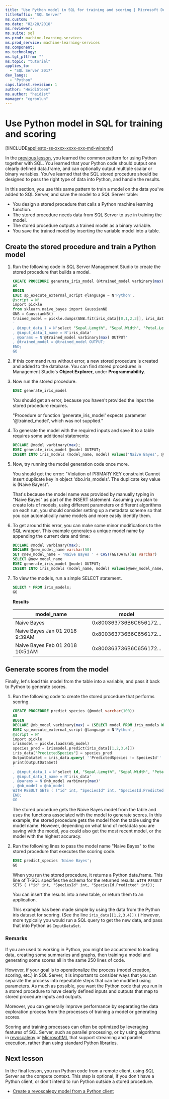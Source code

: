 ```yaml
---
title: "Use Python model in SQL for training and scoring | Microsoft Docs"
titleSuffix: "SQL Server"
ms.custom: ""
ms.date: "02/28/2018"
ms.reviewer: 
ms.suite: sql
ms.prod: machine-learning-services
ms.prod_service: machine-learning-services
ms.component: 
ms.technology: 
ms.tgt_pltfrm: ""
ms.topic: "tutorial"
applies_to: 
  - "SQL Server 2017"
dev_langs: 
  - "Python"
caps.latest.revision: 1
author: "HeidiSteen"
ms.author: "heidist"
manager: "cgronlun"
---
```

# Use Python model in SQL for training and scoring
[!INCLUDE[appliesto-ss-xxxx-xxxx-xxx-md-winonly](../../includes/appliesto-ss-xxxx-xxxx-xxx-md-winonly.md)]

In the [previous lesson](wrap-python-in-tsql-stored-procedure.md), you learned the common pattern for using Python together with SQL. You learned that your Python code should output one clearly defined data.frame, and can optionally output multiple scalar or binary variables. You've learned that the SQL stored procedure should be designed to pass the right type of data into Python, and handle the results.

In this section, you use this same pattern to train a model on the data you've added to SQL Server, and save the model to a SQL Server table:

+ You design a stored procedure that calls a Python machine learning function.
+ The stored procedure needs data from SQL Server to use in training the model.
+ The stored procedure outputs a trained model as a binary variable. 
+ You save the trained model by inserting the variable model into a table. 

## Create the stored procedure and train a Python model

1. Run the following code in SQL Server Management Studio to create the stored procedure that builds a model.

    ```sql
    CREATE PROCEDURE generate_iris_model (@trained_model varbinary(max) OUTPUT)
    AS
    BEGIN
    EXEC sp_execute_external_script @language = N'Python',
    @script = N'
    import pickle
    from sklearn.naive_bayes import GaussianNB
    GNB = GaussianNB()
    trained_model = pickle.dumps(GNB.fit(iris_data[[0,1,2,3]], iris_data[[4]]))
    '
    , @input_data_1 = N'select "Sepal.Length", "Sepal.Width", "Petal.Length", "Petal.Width", "SpeciesId" from iris_data'
    , @input_data_1_name = N'iris_data'
    , @params = N'@trained_model varbinary(max) OUTPUT'
    , @trained_model = @trained_model OUTPUT;
    END;
    GO
    ```

2. If this command runs without error, a new stored procedure is created and added to the database. You can find stored procedures in Management Studio's **Object Explorer**, under **Programmability**.

3. Now run the stored procedure.

    ```sql
    EXEC generate_iris_model
    ```

    You should get an error, because you haven't provided the input the stored procedure requires.

    "Procedure or function 'generate_iris_model' expects parameter '@trained_model', which was not supplied."

4. To generate the model with the required inputs and save it to a table requires some additional statements:

    ```sql
    DECLARE @model varbinary(max);
    EXEC generate_iris_model @model OUTPUT;
    INSERT INTO iris_models (model_name, model) values('Naive Bayes', @model);
    ```

5. Now, try running the model generation code once more. 

    You should get the error: "Violation of PRIMARY KEY constraint Cannot insert duplicate key in object 'dbo.iris_models'. The duplicate key value is (Naive Bayes)".

    That's because the model name was provided by manually typing in "Naive Bayes" as part of the INSERT statement. Assuming you plan to create lots of models, using different parameters or different algorithms on each run, you should consider setting up a metadata scheme so that you can automatically name models and more easily identify them.

6. To get around this error, you can make some minor modifications to the SQL wrapper. This example generates a unique model name by appending the current date and time:

    ```sql
    DECLARE @model varbinary(max);
    DECLARE @new_model_name varchar(50)
    SET @new_model_name = 'Naive Bayes ' + CAST(GETDATE()as varchar)
    SELECT @new_model_name 
    EXEC generate_iris_model @model OUTPUT;
    INSERT INTO iris_models (model_name, model) values(@new_model_name, @model);
    ```

7. To view the models, run a simple SELECT statement.

    ```sql
    SELECT * FROM iris_models;
    GO
    ```

    **Results**

    |model_name	| model |
    |------|------|
    | Naive Bayes | 0x800363736B6C656172... |
    | Naive Bayes Jan 01 2018  9:39AM | 0x800363736B6C656172... |
    | Naive Bayes Feb 01 2018  10:51AM | 0x800363736B6C656172... |

## Generate scores from the model

Finally, let's load this model from the table into a variable, and pass it back to Python to generate scores.

1. Run the following code to create the stored procedure that performs scoring. 

    ```sql
    CREATE PROCEDURE predict_species (@model varchar(100))
    AS
    BEGIN
    DECLARE @nb_model varbinary(max) = (SELECT model FROM iris_models WHERE model_name = @model);
    EXEC sp_execute_external_script @language = N'Python', 
    @script = N'
    import pickle
    irismodel = pickle.loads(nb_model)
    species_pred = irismodel.predict(iris_data[[1,2,3,4]])
    iris_data["PredictedSpecies"] = species_pred
    OutputDataSet = iris_data.query( ''PredictedSpecies != SpeciesId'' )[[0, 5, 6]]
    print(OutputDataSet)
    '
    , @input_data_1 = N'select id, "Sepal.Length", "Sepal.Width", "Petal.Length", "Petal.Width", "SpeciesId" from iris_data'
    , @input_data_1_name = N'iris_data'
    , @params = N'@nb_model varbinary(max)'
    , @nb_model = @nb_model
    WITH RESULT SETS ( ("id" int, "SpeciesId" int, "SpeciesId.Predicted" int));
    END;
    GO
    ```

    The stored procedure gets the Naïve Bayes model from the table and uses the functions associated with the model to generate scores. In this example, the stored procedure gets the model from the table using the model name. However, depending on what kind of metadata you are saving with the model, you could also get the most recent model, or the model with the highest accuracy.

2. Run the following lines to pass the model name "Naive Bayes" to the stored procedure that executes the scoring code. 

    ```sql
    EXEC predict_species 'Naive Bayes';
    GO
    ```

    When you run the stored procedure, it returns a Python data.frame. This line of T-SQL specifies the schema for the returned results: `WITH RESULT SETS ( ("id" int, "SpeciesId" int, "SpeciesId.Predicted" int));`

    You can insert the results into a new table, or return them to an application.

    This example has been made simple by using the data from the Python iris dataset for scoring. (See the line `iris_data[[1,2,3,4]])`.) However, more typically you would run a SQL query to get the new data, and pass that into Python as `InputDataSet`. 

### Remarks

If you are used to working in Python, you might be accustomed to loading data, creating some summaries and graphs, then training a model and generating some scores all in the same 250 lines of code.

However, if your goal is to operationalize the process (model creation, scoring, etc.) in SQL Server, it is important to consider ways that you can separate the process into repeatable steps that can be modified using parameters. As much as possible, you want the Python code that you run in a stored procedure to have clearly defined inputs and outputs that map to stored procedure inputs and outputs.

Moreover, you can generally improve performance by separating the data exploration process from the processes of training a model or generating scores. 

Scoring and training processes can often be optimized by leveraging features of SQL Server, such as parallel processing, or by using algorithms in [revoscalepy](../python/what-is-revoscalepy.md) or [MicrosoftML](https://docs.microsoft.com/machine-learning-server/python-reference/microsoftml/microsoftml-package) that support streaming and parallel execution, rather than using standard Python libraries. 

## Next lesson

In the final lesson, you run Python code from a remote client, using SQL Server as the compute context. This step is optional, if you don't have a Python client, or don't intend to run Python outside a stored procedure.

+ [Create a revoscalepy model from a Python client](use-python-revoscalepy-to-create-model.md)
